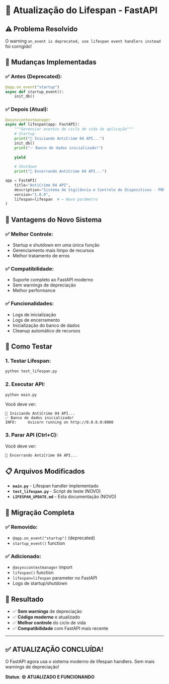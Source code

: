 # 🔄 Atualização do Lifespan - FastAPI

## ⚠️ Problema Resolvido

O warning `on_event is deprecated, use lifespan event handlers instead` foi corrigido!

## 🔧 Mudanças Implementadas

### ✅ **Antes (Deprecated):**
```python
@app.on_event("startup")
async def startup_event():
    init_db()
```

### ✅ **Depois (Atual):**
```python
@asynccontextmanager
async def lifespan(app: FastAPI):
    """Gerenciar eventos de ciclo de vida da aplicação"""
    # Startup
    print("🚀 Iniciando AntiCrime 04 API...")
    init_db()
    print("✅ Banco de dados inicializado!")
    
    yield
    
    # Shutdown
    print("🛑 Encerrando AntiCrime 04 API...")

app = FastAPI(
    title="AntiCrime 04 API",
    description="Sistema de Vigilância e Controle de Dispositivos - PRM Moçambique",
    version="1.0.0",
    lifespan=lifespan  # ← Novo parâmetro
)
```

## 🎯 Vantagens do Novo Sistema

### ✅ **Melhor Controle:**
- Startup e shutdown em uma única função
- Gerenciamento mais limpo de recursos
- Melhor tratamento de erros

### ✅ **Compatibilidade:**
- Suporte completo ao FastAPI moderno
- Sem warnings de depreciação
- Melhor performance

### ✅ **Funcionalidades:**
- Logs de inicialização
- Logs de encerramento
- Inicialização do banco de dados
- Cleanup automático de recursos

## 🧪 Como Testar

### 1. Testar Lifespan:
```bash
python test_lifespan.py
```

### 2. Executar API:
```bash
python main.py
```

Você deve ver:
```
🚀 Iniciando AntiCrime 04 API...
✅ Banco de dados inicializado!
INFO:     Uvicorn running on http://0.0.0.0:8000
```

### 3. Parar API (Ctrl+C):
Você deve ver:
```
🛑 Encerrando AntiCrime 04 API...
```

## 📋 Arquivos Modificados

- **`main.py`** - Lifespan handler implementado
- **`test_lifespan.py`** - Script de teste (NOVO)
- **`LIFESPAN_UPDATE.md`** - Esta documentação (NOVO)

## 🔄 Migração Completa

### ✅ **Removido:**
- `@app.on_event("startup")` (deprecated)
- `startup_event()` function

### ✅ **Adicionado:**
- `@asynccontextmanager` import
- `lifespan()` function
- `lifespan=lifespan` parameter no FastAPI
- Logs de startup/shutdown

## 🎉 Resultado

- ✅ **Sem warnings** de depreciação
- ✅ **Código moderno** e atualizado
- ✅ **Melhor controle** do ciclo de vida
- ✅ **Compatibilidade** com FastAPI mais recente

---

## ✅ **ATUALIZAÇÃO CONCLUÍDA!**

O FastAPI agora usa o sistema moderno de lifespan handlers. Sem mais warnings de depreciação!

**Status**: 🟢 **ATUALIZADO E FUNCIONANDO**
